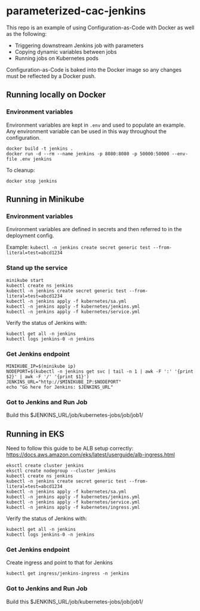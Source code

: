 # parameterized-cac-jenkins

This repo is an example of using Configuration-as-Code with Docker as well as
the following:

- Triggering downstream Jenkins job with parameters
- Copying dynamic variables between jobs
- Running jobs on Kubernetes pods

Configuration-as-Code is baked into the Docker image so any changes must be reflected by a
Docker push.

## Running locally on Docker

### Environment variables

Environment variables are kept in `.env` and used to populate an example. Any
environment variable can be used in this way throughout the configuration.

```
docker build -t jenkins .
docker run -d --rm --name jenkins -p 8080:8080 -p 50000:50000 --env-file .env jenkins
```

To cleanup:

```
docker stop jenkins
```

## Running in Minikube

### Environment variables

Environment variables are defined in secrets and then referred to in the deployment config.

Example: `kubectl -n jenkins create secret generic test --from-literal=test=abcd1234`

### Stand up the service

```
minikube start
kubectl create ns jenkins
kubectl -n jenkins create secret generic test --from-literal=test=abcd1234
kubectl -n jenkins apply -f kubernetes/sa.yml
kubectl -n jenkins apply -f kubernetes/jenkins.yml
kubectl -n jenkins apply -f kubernetes/service.yml
```

Verify the status of Jenkins with:

```
kubectl get all -n jenkins
kubectl logs jenkins-0 -n jenkins
```

### Get Jenkins endpoint

```
MINIKUBE_IP=$(minikube ip)
NODEPORT=$(kubectl -n jenkins get svc | tail -n 1 | awk -F ':' '{print $2}' | awk -F '/' '{print $1}')
JENKINS_URL="http://$MINIKUBE_IP:$NODEPORT"
echo "Go here for Jenkins: $JENKINS_URL"
```

### Got to Jenkins and Run Job

Build this $JENKINS_URL/job/kubernetes-jobs/job/job1/


## Running in EKS

Need to follow this guide to be ALB setup correctly:
https://docs.aws.amazon.com/eks/latest/userguide/alb-ingress.html

```
eksctl create cluster jenkins
eksctl create nodegroup --cluster jenkins
kubectl create ns jenkins
kubectl -n jenkins create secret generic test --from-literal=test=abcd1234
kubectl -n jenkins apply -f kubernetes/sa.yml
kubectl -n jenkins apply -f kubernetes/jenkins.yml
kubectl -n jenkins apply -f kubernetes/service.yml
kubectl -n jenkins apply -f kubernetes/ingress.yml
```

Verify the status of Jenkins with:

```
kubectl get all -n jenkins
kubectl logs jenkins-0 -n jenkins
```

### Get Jenkins endpoint

Create ingress and point to that for Jenkins

```
kubectl get ingress/jenkins-ingress -n jenkins
```

### Got to Jenkins and Run Job

Build this $JENKINS_URL/job/kubernetes-jobs/job/job1/
